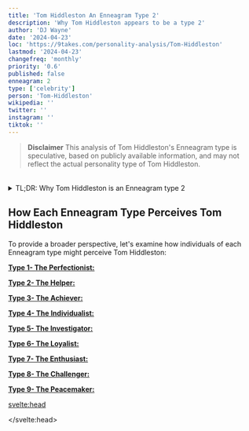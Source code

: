 ```yaml
---
title: 'Tom Hiddleston An Enneagram Type 2'
description: 'Why Tom Hiddleston appears to be a type 2'
author: 'DJ Wayne'
date: '2024-04-23'
loc: 'https://9takes.com/personality-analysis/Tom-Hiddleston'
lastmod: '2024-04-23'
changefreq: 'monthly'
priority: '0.6'
published: false
enneagram: 2
type: ['celebrity']
person: 'Tom-Hiddleston'
wikipedia: ''
twitter: ''
instagram: ''
tiktok: ''
---
```


<!--
    childhood and upbringing
    first big success
    style habits and quirks that relate to their personality type
        dating Taylor swift
    stressful moments in their life and how they handled them
    comfort- moments in their life where they are doing well and killing it
-->

<script>
	import  PopCard  from "$lib/components/atoms/PopCard.svelte";
import BlogPurpose from '$lib/components/blog/BlogPurpose.svelte'
</script>

<p class="firstLetter"></p>

> **Disclaimer** This analysis of Tom Hiddleston's Enneagram type is speculative, based on publicly available information, and may not reflect the actual personality type of Tom Hiddleston.

<div
	style="display: flex;
    justify-content: center;
    margin: 1rem 0;
	"
>
	<PopCard
		image={`/types/2s/${'Tom-Hiddleston'}.webp`}
		showIcon={false}
		displayText="Tom Hiddleston"
		subtext=""
	/>
</div>

<details>
<summary class="accordion">TL;DR: Why Tom Hiddleston is an Enneagram type 2 </summary>
<div class="panel">
<ul>
<li>
</li>
<li>
</li>
<li>
</li>
<li>
</li>
</ul>
  </div>
</details>

<BlogPurpose/>

## How Each Enneagram Type Perceives Tom Hiddleston

To provide a broader perspective, let's examine how individuals of each Enneagram type might perceive Tom Hiddleston:

<article>
	<a href="/enneagram-corner/enneagram-type-1"><b>Type 1- The Perfectionist:</b></a>
  <p></p>
</article>
<article>
	<a href="/enneagram-corner/enneagram-type-2"><b>Type 2- The Helper:</b></a>
  <p></p>
</article>
<article>
	<a href="/enneagram-corner/enneagram-type-3"><b>Type 3- The Achiever:</b></a>
  <p></p>
</article>
<article>
	<a href="/enneagram-corner/enneagram-type-4"><b>Type 4- The Individualist:</b></a>
  <p></p>
</article>
<article>
	<a href="/enneagram-corner/enneagram-type-5"><b>Type 5- The Investigator:</b></a>
  <p></p>
</article>
<article>
	<a href="/enneagram-corner/enneagram-type-6"><b>Type 6- The Loyalist:</b></a>
  <p></p>
</article>
<article>
	<a href="/enneagram-corner/enneagram-type-7"><b>Type 7- The Enthusiast:</b></a>
  <p></p>
</article>
<article>
	<a href="/enneagram-corner/enneagram-type-8"><b>Type 8- The Challenger:</b></a>
  <p></p>
</article>
<article>
	<a href="/enneagram-corner/enneagram-type-9"><b>Type 9- The Peacemaker:</b></a>
  <p></p>
</article>

<svelte:head>

<script type="application/ld+json">

</script>

</svelte:head>

<style lang="scss"></style>
